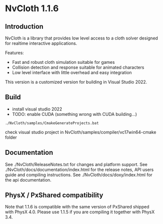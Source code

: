 NvCloth 1.1.6
===========

Introduction
------------

NvCloth is a library that provides low level access to a cloth solver designed for realtime interactive applications.

Features:
* Fast and robust cloth simulation suitable for games
* Collision detection and response suitable for animated characters
* Low level interface with little overhead and easy integration

This version is a customized version for building in Visual Studio 2022.

Build
-------------
- install visual studio 2022 
- TODO: enable CUDA (something wrong with CUDA building...)

```
./NvCloth/samples/CmakeGenerateProjects.bat
```
check visual studio project in NvCloth/samples/compiler/vc17win64-cmake folder

Documentation
-------------

See ./NvCloth/ReleaseNotes.txt for changes and platform support.
See ./NvCloth/docs/documentation/index.html for the release notes, API users guide and compiling instructions.
See ./NvCloth/docs/doxy/index.html for the api documentation.

PhysX / PxShared compatibility
-----------------------------------
Note that 1.1.6 is compatible with the same version of PxShared shipped with PhysX 4.0.
Please use 1.1.5 if you are compiling it together with PhysX 3.4.
